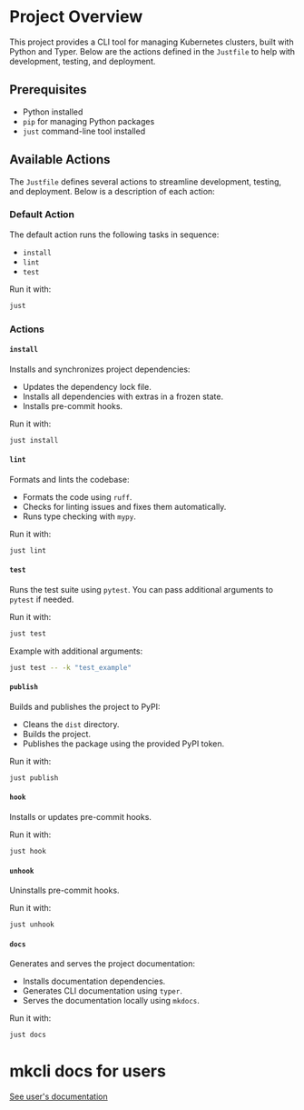 # Project Overview

This project provides a CLI tool for managing Kubernetes clusters, built with Python and Typer. Below are the actions defined in the `Justfile` to help with development, testing, and deployment.

## Prerequisites

- Python installed
- `pip` for managing Python packages
- `just` command-line tool installed

## Available Actions

The `Justfile` defines several actions to streamline development, testing, and deployment. Below is a description of each action:

### Default Action
The default action runs the following tasks in sequence:
- `install`
- `lint`
- `test`

Run it with:
```bash
just
```

### Actions

#### `install`
Installs and synchronizes project dependencies:
- Updates the dependency lock file.
- Installs all dependencies with extras in a frozen state.
- Installs pre-commit hooks.

Run it with:
```bash
just install
```

#### `lint`
Formats and lints the codebase:
- Formats the code using `ruff`.
- Checks for linting issues and fixes them automatically.
- Runs type checking with `mypy`.

Run it with:
```bash
just lint
```

#### `test`
Runs the test suite using `pytest`. You can pass additional arguments to `pytest` if needed.

Run it with:
```bash
just test
```
Example with additional arguments:
```bash
just test -- -k "test_example"
```

#### `publish`
Builds and publishes the project to PyPI:
- Cleans the `dist` directory.
- Builds the project.
- Publishes the package using the provided PyPI token.

Run it with:
```bash
just publish
```

#### `hook`
Installs or updates pre-commit hooks.

Run it with:
```bash
just hook
```

#### `unhook`
Uninstalls pre-commit hooks.

Run it with:
```bash
just unhook
```

#### `docs`
Generates and serves the project documentation:
- Installs documentation dependencies.
- Generates CLI documentation using `typer`.
- Serves the documentation locally using `mkdocs`.

Run it with:
```bash
just docs
```

# mkcli docs for users

[See user's documentation](docs/typer-autodoc.md)
